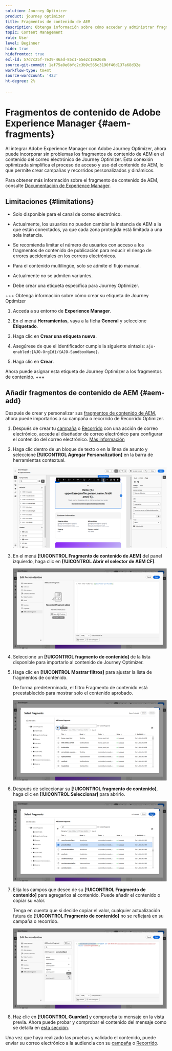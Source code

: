 ```yaml
---
solution: Journey Optimizer
product: journey optimizer
title: Fragmentos de contenido de AEM
description: Obtenga información sobre cómo acceder y administrar fragmentos de contenido de AEM
topic: Content Management
role: User
level: Beginner
hide: true
hidefromtoc: true
exl-id: 57d7c25f-7e39-46ad-85c1-65e2c18e2686
source-git-commit: 1af75a0e6bfc2c3b9c565c3190f46d137a68d32e
workflow-type: tm+mt
source-wordcount: '423'
ht-degree: 2%

---
```


# Fragmentos de contenido de Adobe Experience Manager {#aem-fragments}

Al integrar Adobe Experience Manager con Adobe Journey Optimizer, ahora puede incorporar sin problemas los fragmentos de contenido de AEM en el contenido del correo electrónico de Journey Optimizer. Esta conexión optimizada simplifica el proceso de acceso y uso del contenido de AEM, lo que permite crear campañas y recorridos personalizados y dinámicos.

Para obtener más información sobre el fragmento de contenido de AEM, consulte [Documentación de Experience Manager](https://experienceleague.adobe.com/en/docs/experience-manager-cloud-service/content/sites/authoring/fragments/content-fragments).

## Limitaciones {#limitations}

* Solo disponible para el canal de correo electrónico.

* Actualmente, los usuarios no pueden cambiar la instancia de AEM a la que están conectados, ya que cada zona protegida está limitada a una sola instancia.

* Se recomienda limitar el número de usuarios con acceso a los fragmentos de contenido de publicación para reducir el riesgo de errores accidentales en los correos electrónicos.

* Para el contenido multilingüe, solo se admite el flujo manual.

* Actualmente no se admiten variantes.

* Debe crear una etiqueta específica para Journey Optimizer.

+++ Obtenga información sobre cómo crear su etiqueta de Journey Optimizer

   1. Acceda a su entorno de **Experience Manager**.

   1. En el menú **Herramientas**, vaya a la ficha **General** y seleccione **Etiquetado**.

   1. Haga clic en **Crear una etiqueta nueva**.

   1. Asegúrese de que el identificador cumple la siguiente sintaxis: `ajo-enabled:{AJO-OrgId}/{AJO-SandboxName}`.

   1. Haga clic en **Crear**.

  Ahora puede asignar esta etiqueta de Journey Optimizer a los fragmentos de contenido.
+++

## Añadir fragmentos de contenido de AEM {#aem-add}

Después de crear y personalizar sus [fragmentos de contenido de AEM](https://experienceleague.adobe.com/en/docs/experience-manager-cloud-service/content/sites/authoring/fragments/content-fragments), ahora puede importarlos a su campaña o recorrido de Recorrido Optimizer.

1. Después de crear tu [campaña](../email/create-email.md) o [Recorrido](../email/create-email.md) con una acción de correo electrónico, accede al diseñador de correo electrónico para configurar el contenido del correo electrónico. [Más información](../email/get-started-email-design.md)

1. Haga clic dentro de un bloque de texto o en la línea de asunto y seleccione **[!UICONTROL Agregar Personalization]** en la barra de herramientas contextual.

   ![](assets/aem_campaign_2.png)

1. En el menú **[!UICONTROL Fragmento de contenido de AEM]** del panel izquierdo, haga clic en **[!UICONTROL Abrir el selector de AEM CF]**.

   ![](assets/aem_campaign_3.png)

1. Seleccione un **[!UICONTROL fragmento de contenido]** de la lista disponible para importarlo al contenido de Journey Optimizer.

1. Haga clic en **[!UICONTROL Mostrar filtros]** para ajustar la lista de fragmentos de contenido.

   De forma predeterminada, el filtro Fragmento de contenido está preestablecido para mostrar solo el contenido aprobado.

   ![](assets/aem_campaign_4.png)

1. Después de seleccionar su **[!UICONTROL fragmento de contenido]**, haga clic en **[!UICONTROL Seleccionar]** para abrirlo.

   ![](assets/aem_campaign_5.png)

1. Elija los campos que desee de su **[!UICONTROL Fragmento de contenido]** para agregarlos al contenido. Puede añadir el contenido o copiar su valor.

   Tenga en cuenta que si decide copiar el valor, cualquier actualización futura de **[!UICONTROL Fragmento de contenido]** no se reflejará en su campaña o recorrido.

   ![](assets/aem_campaign_6.png)

1. Haz clic en **[!UICONTROL Guardar]** y comprueba tu mensaje en la vista previa. Ahora puede probar y comprobar el contenido del mensaje como se detalla en [esta sección](../content-management/preview.md).

Una vez que haya realizado las pruebas y validado el contenido, puede enviar su correo electrónico a la audiencia con su [campaña](../campaigns/review-activate-campaign.md) o [Recorrido](../building-journeys/publishing-the-journey.md).
